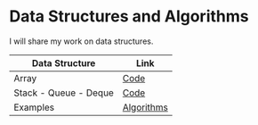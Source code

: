 # Data Structures and Algorithms

I will share my work on data structures.

| Data Structure | Link |
| --- | --- |
| Array |        [Code ](https://github.com/mftnakrsu/data_structures_algorithms/blob/main/data_structures/array.py) |
| Stack - Queue - Deque |        [Code ](https://github.com/mftnakrsu/data_structures_algorithms/blob/main/data_structures/stack_queue_deque.py)|
| Examples |  [Algorithms ](https://github.com/mftnakrsu/data_structures_algorithms/blob/main/data_structures/examples1.py)|
